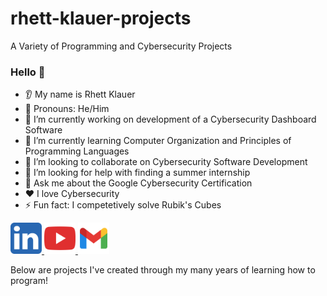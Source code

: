 # rhett-klauer-projects
A Variety of Programming and Cybersecurity Projects

### Hello 👋
* 👂 My name is Rhett Klauer
* 👩 Pronouns: He/Him
* 🔭 I’m currently working on development of a Cybersecurity Dashboard Software
* 🌱 I’m currently learning Computer Organization and Principles of Programming Languages
* 🤝 I’m looking to collaborate on Cybersecurity Software Development
* 🤔 I’m looking for help with finding a summer internship
* 💬 Ask me about the Google Cybersecurity Certification
* ❤️ I love Cybersecurity
* ⚡ Fun fact: I competetively solve Rubik's Cubes


<a href="https://www.linkedin.com/in/rhett-klauer-565b9b362/">
  <img height="50" src="https://github.com/rhett-klauer/rhett-klauer-projects/blob/main/.github/images/lin.png"/>
</a>


<a href="https://www.youtube.com/@Cubeology">
  <img height="50" src="https://github.com/rhett-klauer/rhett-klauer-projects/blob/main/.github/images/youtubee.png"/>
</a>


<a href="https://rhettklauer@gmail.com">
  <img height="50" src="https://github.com/rhett-klauer/rhett-klauer-projects/blob/main/.github/images/gmail.png"/>
</a>

Below are projects I've created through my many years of learning how to program!
